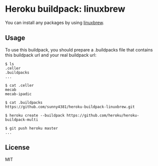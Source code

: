 Heroku buildpack: linuxbrew
=======================

You can install any packages by using [linuxbrew](https://github.com/Homebrew/linuxbrew).

Usage
-----
To use this buildpack, you should prepare a .buildpacks file that contains this buildpack url and your real buildpack url:

    $ ls
    .celler
    .buildpacks
    ...

    $ cat .celler
    mecab
    mecab-ipadic
    
    $ cat .buildpacks
    https://github.com/sunny4381/heroku-buildpack-linuxbrew.git

    $ heroku create --buildpack https://github.com/heroku/heroku-buildpack-multi

    $ git push heroku master
    ...

License
----
MIT
